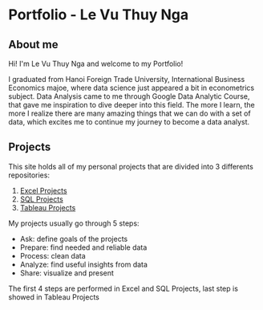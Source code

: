 # Portfolio - Le Vu Thuy Nga

## About me

Hi! I'm Le Vu Thuy Nga and welcome to my Portfolio! 

I graduated from Hanoi Foreign Trade University, International Business Economics majoe, where data science just appeared a bit in econometrics subject.  Data Analysis came to me through Google Data Analytic Course, that gave me inspiration to dive deeper into this field. The more I learn, the more I realize there are many amazing things that we can do with a set of data, which excites me to continue my journey to become a data analyst. 
<br />

## Projects

This site holds all of my personal projects that are divided into 3 differents repositories:
1. [Excel Projects](https://github.com/levuthuynga/Excel-Projects)
2. [SQL Projects](https://github.com/levuthuynga/SQL-Projects)
3. [Tableau Projects](https://github.com/levuthuynga/Tableau-Projects)

My projects usually go through 5 steps:
- Ask: define goals of the projects
- Prepare: find needed and reliable data 
- Process: clean data
- Analyze: find useful insights from data
- Share: visualize and present

The first 4 steps are performed in Excel and SQL Projects, last step is showed in Tableau Projects
